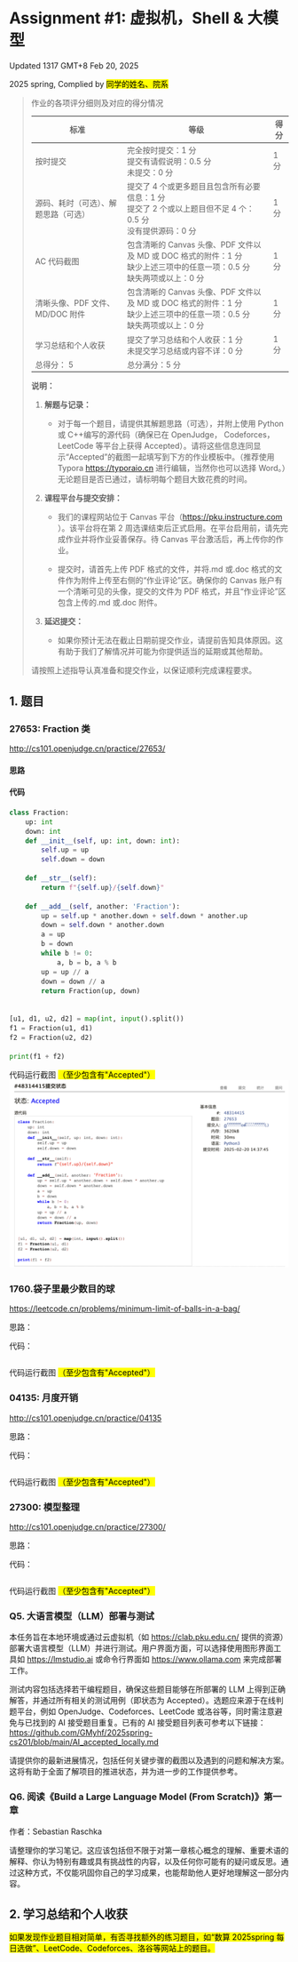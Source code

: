 # Assignment #1: 虚拟机，Shell & 大模型

Updated 1317 GMT+8 Feb 20, 2025

2025 spring, Complied by <mark>同学的姓名、院系</mark>

> 作业的各项评分细则及对应的得分情况
>
> | 标准                                 | 等级                                                                                                                          | 得分 |
> | ------------------------------------ | ----------------------------------------------------------------------------------------------------------------------------- | ---- |
> | 按时提交                             | 完全按时提交：1 分<br/>提交有请假说明：0.5 分<br/>未提交：0 分                                                                | 1 分 |
> | 源码、耗时（可选）、解题思路（可选） | 提交了 4 个或更多题目且包含所有必要信息：1 分<br/>提交了 2 个或以上题目但不足 4 个：0.5 分<br/>没有提供源码：0 分             | 1 分 |
> | AC 代码截图                          | 包含清晰的 Canvas 头像、PDF 文件以及 MD 或 DOC 格式的附件：1 分<br/>缺少上述三项中的任意一项：0.5 分<br/>缺失两项或以上：0 分 | 1 分 |
> | 清晰头像、PDF 文件、MD/DOC 附件      | 包含清晰的 Canvas 头像、PDF 文件以及 MD 或 DOC 格式的附件：1 分<br/>缺少上述三项中的任意一项：0.5 分<br/>缺失两项或以上：0 分 | 1 分 |
> | 学习总结和个人收获                   | 提交了学习总结和个人收获：1 分<br/>未提交学习总结或内容不详：0 分                                                             | 1 分 |
> | 总得分： 5                           | 总分满分：5 分                                                                                                                |      |
>
> **说明：**
>
> 1. **解题与记录：**
>
>    - 对于每一个题目，请提供其解题思路（可选），并附上使用 Python 或 C++编写的源代码（确保已在 OpenJudge， Codeforces，LeetCode 等平台上获得 Accepted）。请将这些信息连同显示“Accepted”的截图一起填写到下方的作业模板中。（推荐使用 Typora https://typoraio.cn 进行编辑，当然你也可以选择 Word。）无论题目是否已通过，请标明每个题目大致花费的时间。
>
> 2. **课程平台与提交安排：**
>
>    - 我们的课程网站位于 Canvas 平台（https://pku.instructure.com ）。该平台将在第 2 周选课结束后正式启用。在平台启用前，请先完成作业并将作业妥善保存。待 Canvas 平台激活后，再上传你的作业。
>
>    - 提交时，请首先上传 PDF 格式的文件，并将.md 或.doc 格式的文件作为附件上传至右侧的“作业评论”区。确保你的 Canvas 账户有一个清晰可见的头像，提交的文件为 PDF 格式，并且“作业评论”区包含上传的.md 或.doc 附件。
>
> 3. **延迟提交：**
>
>    - 如果你预计无法在截止日期前提交作业，请提前告知具体原因。这有助于我们了解情况并可能为你提供适当的延期或其他帮助。
>
> 请按照上述指导认真准备和提交作业，以保证顺利完成课程要求。

## 1. 题目

### 27653: Fraction 类

http://cs101.openjudge.cn/practice/27653/

#### 思路

#### 代码

```python
class Fraction:
    up: int
    down: int
    def __init__(self, up: int, down: int):
        self.up = up
        self.down = down

    def __str__(self):
        return f"{self.up}/{self.down}"

    def __add__(self, another: 'Fraction'):
        up = self.up * another.down + self.down * another.up
        down = self.down * another.down
        a = up
        b = down
        while b != 0:
            a, b = b, a % b
        up = up // a
        down = down // a
        return Fraction(up, down)


[u1, d1, u2, d2] = map(int, input().split())
f1 = Fraction(u1, d1)
f2 = Fraction(u2, d2)

print(f1 + f2)
```

代码运行截图 <mark>（至少包含有"Accepted"）</mark>
![fraction](fraction.png)

### 1760.袋子里最少数目的球

https://leetcode.cn/problems/minimum-limit-of-balls-in-a-bag/

思路：

代码：

```python

```

代码运行截图 <mark>（至少包含有"Accepted"）</mark>

### 04135: 月度开销

http://cs101.openjudge.cn/practice/04135

思路：

代码：

```python

```

代码运行截图 <mark>（至少包含有"Accepted"）</mark>

### 27300: 模型整理

http://cs101.openjudge.cn/practice/27300/

思路：

代码：

```python

```

代码运行截图 <mark>（至少包含有"Accepted"）</mark>

### Q5. 大语言模型（LLM）部署与测试

本任务旨在本地环境或通过云虚拟机（如 https://clab.pku.edu.cn/ 提供的资源）部署大语言模型（LLM）并进行测试。用户界面方面，可以选择使用图形界面工具如 https://lmstudio.ai 或命令行界面如 https://www.ollama.com 来完成部署工作。

测试内容包括选择若干编程题目，确保这些题目能够在所部署的 LLM 上得到正确解答，并通过所有相关的测试用例（即状态为 Accepted）。选题应来源于在线判题平台，例如 OpenJudge、Codeforces、LeetCode 或洛谷等，同时需注意避免与已找到的 AI 接受题目重复。已有的 AI 接受题目列表可参考以下链接：
https://github.com/GMyhf/2025spring-cs201/blob/main/AI_accepted_locally.md

请提供你的最新进展情况，包括任何关键步骤的截图以及遇到的问题和解决方案。这将有助于全面了解项目的推进状态，并为进一步的工作提供参考。

### Q6. 阅读《Build a Large Language Model (From Scratch)》第一章

作者：Sebastian Raschka

请整理你的学习笔记。这应该包括但不限于对第一章核心概念的理解、重要术语的解释、你认为特别有趣或具有挑战性的内容，以及任何你可能有的疑问或反思。通过这种方式，不仅能巩固你自己的学习成果，也能帮助他人更好地理解这一部分内容。

## 2. 学习总结和个人收获

<mark>如果发现作业题目相对简单，有否寻找额外的练习题目，如“数算 2025spring 每日选做”、LeetCode、Codeforces、洛谷等网站上的题目。</mark>
